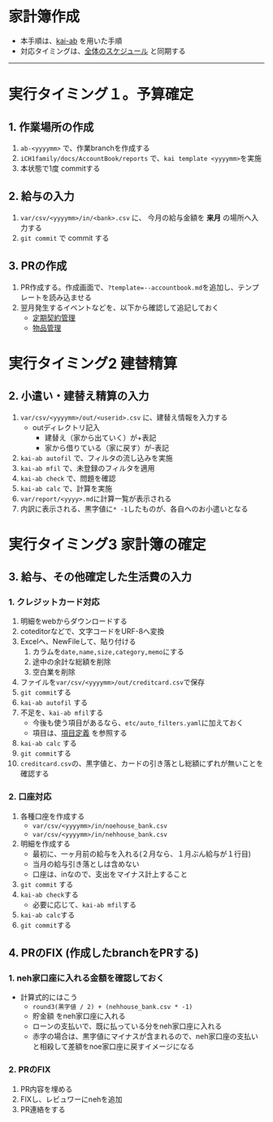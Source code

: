 家計簿作成
===

* 本手順は、[kai-ab](https://github.com/hinoshiba/kai-ab) を用いた手順
* 対応タイミングは、[全体のスケジュール](../../rule/accountbook.md#スケジュール) と同期する

---

# 実行タイミング１。予算確定

## 1. 作業場所の作成

1. `ab-<yyyymm>` で、作業branchを作成する
2. `iCH1family/docs/AccountBook/reports` で、`kai template <yyyymm>`を実施
3. 本状態で1度 commitする

## 2. 給与の入力

1. `var/csv/<yyyymm>/in/<bank>.csv` に、 今月の給与金額を **来月** の場所へ入力する
2. `git commit` で commit する

## 3. PRの作成

1. PR作成する。作成画面で、`?template=--accountbook.md`を追加し、テンプレートを読み込ませる
2. 翌月発生するイベントなどを、以下から確認して追記しておく
	* [定期契約管理](../../rule/contract.md)
	* [物品管理](../../rule/asset.md)

# 実行タイミング2 建替精算

## 2. 小遣い・建替え精算の入力

1. `var/csv/<yyyymm>/out/<userid>.csv` に、建替え情報を入力する
	* outディレクトリ記入
		* 建替え（家から出ていく）が+表記
		* 家から借りている（家に戻す）が-表記
2. `kai-ab autofil` で、フィルタの流し込みを実施
3. `kai-ab mfil` で、未登録のフィルタを適用
4. `kai-ab check` で、問題を確認
5. `kai-ab calc` で、計算を実施
6. `var/report/<yyyy>.md`に計算一覧が表示される
7. 内訳に表示される、黒字値に`* -1`したものが、各自へのお小遣いとなる

# 実行タイミング3 家計簿の確定

## 3. 給与、その他確定した生活費の入力

### 1. クレジットカード対応

1. 明細をwebからダウンロードする
2. coteditorなどで、文字コードをURF-8へ変換
3. Excelへ、NewFileして、貼り付ける
	1. カラムを`date,name,size,category,memo`にする
	2. 途中の余計な総額を削除
	3. 空白業を削除
4. ファイルを`var/csv/<yyyymm>/out/creditcard.csv`で保存
5. `git commit`する
6. `kai-ab autofil` する
7. 不足を、`kai-ab mfil`する
	* 今後も使う項目があるなら、`etc/auto_filters.yaml`に加えておく
	* 項目は、[項目定義](../../rule/ab/class.md) を参照する
8. `kai-ab calc` する
9. `git commit`する
10. `creditcard.csv`の、黒字値と、カードの引き落とし総額にずれが無いことを確認する

### 2. 口座対応

1. 各種口座を作成する
	* `var/csv/<yyyymm>/in/noehouse_bank.csv`
	* `var/csv/<yyyymm>/in/nehhouse_bank.csv`
2. 明細を作成する
	* 最初に、一ヶ月前の給与を入れる(２月なら、１月ぶん給与が１行目)
	* 当月の給与引き落としは含めない
	* 口座は、inなので、支出をマイナス計上すること
3. `git commit` する
4. `kai-ab check`する
	* 必要に応じて、`kai-ab mfil`する
5. `kai-ab calc`する
6. `git commit`する

## 4. PRのFIX (作成したbranchをPRする)

### 1. neh家口座に入れる金額を確認しておく

* 計算式的にはこう
	* `round3(黒字値 / 2) + (nehhouse_bank.csv * -1)`
	* 貯金額 をneh家口座に入れる
	* ローンの支払いで、既に払っている分をneh家口座に入れる
	* 赤字の場合は、黒字値にマイナスが含まれるので、neh家口座の支払いと相殺して差額をnoe家口座に戻すイメージになる
### 2. PRのFIX
1. PR内容を埋める
2. FIXし、レビュワーにnehを追加
3. PR連絡をする
